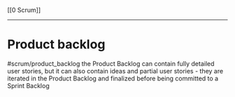 [[0 Scrum]]


---


# Product backlog
#scrum/product_backlog
the Product Backlog can contain fully detailed user stories, but it can also contain ideas and partial user stories - they are iterated in the Product Backlog and finalized before being committed to a Sprint Backlog
